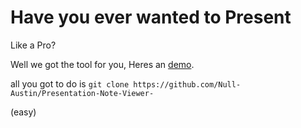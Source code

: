 # Have you ever wanted to Present
Like a Pro?

Well we got the tool for you, Heres an
[demo](https://jsfiddle.net/Mumbe/xaesyr9q/2/show).

all you got to do is ```git clone https://github.com/Null-Austin/Presentation-Note-Viewer-```

(easy)
